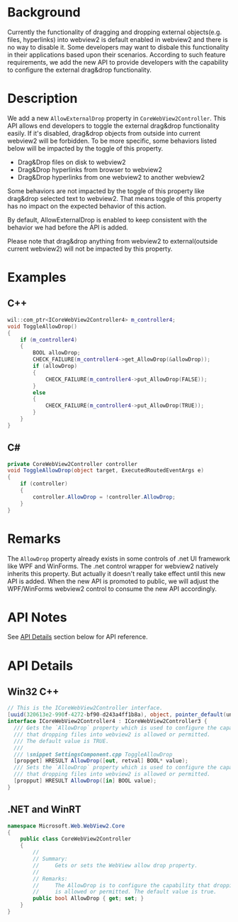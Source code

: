 # Background
Currently the functionality of dragging and dropping external objects(e.g. files, hyperlinks) into webview2 is default enabled in webview2 and there is no way to disable it. Some developers may want to disbale this functionality in their applications based upon their scenarios. According to such feature requirements, we add the new API to provide developers with the capability to configure the external drag&drop functionality.

# Description
We add a new `AllowExternalDrop` property in `CoreWebView2Controller`. 
This API allows end developers to toggle the external drag&drop functionality easily.
If it's disabled, drag&drop objects from outside into current webview2 will be forbidden.
To be more specific, some behaviors listed below will be impacted by the toggle of this property.

* Drag&Drop files on disk to webview2  
* Drag&Drop hyperlinks from browser to webview2
* Drag&Drop hyperlinks from one webview2 to another webview2

Some behaviors are not impacted by the toggle of this property like drag&drop selected text to webview2. That means toggle of this property has no impact on the expected behavior of this action.

By default, AllowExternalDrop is enabled to keep consistent with the behavior we had before the API is added.

Please note that drag&drop anything from webview2 to external(outside current webview2) will not be impacted by this property.

# Examples
## C++

```cpp
wil::com_ptr<ICoreWebView2Controller4> m_controller4;
void ToggleAllowDrop()
{
    if (m_controller4)
    {
        BOOL allowDrop;
        CHECK_FAILURE(m_controller4->get_AllowDrop(&allowDrop));
        if (allowDrop)
        {
            CHECK_FAILURE(m_controller4->put_AllowDrop(FALSE));
        }
        else
        {
            CHECK_FAILURE(m_controller4->put_AllowDrop(TRUE));
        }
    }
}
```

## C#
```c#
private CoreWebView2Controller controller
void ToggleAllowDrop(object target, ExecutedRoutedEventArgs e)
{
    if (controller)
    {
        controller.AllowDrop = !controller.AllowDrop;
    }
}
```

# Remarks
The `AllowDrop` property already exists in some controls of .net UI framework like WPF and WinForms. 
The .net control wrapper for webview2 natively inherits this property. 
But actually it doesn't really take effect until this new API is added.
When the new API is promoted to public, we will adjust the WPF/WinForms webview2 control to consume the new API accordingly.


# API Notes
See [API Details](#api-details) section below for API reference.

# API Details

## Win32 C++
```c#
// This is the ICoreWebView2Controller interface.
[uuid(320613e2-990f-4272-bf90-d243a4ff1b8a), object, pointer_default(unique)]
interface ICoreWebView2Controller4 : ICoreWebView2Controller3 {
  /// Gets the `AllowDrop` property which is used to configure the capability
  /// that dropping files into webview2 is allowed or permitted.
  /// The default value is TRUE.
  ///
  /// \snippet SettingsComponent.cpp ToggleAllowDrop
  [propget] HRESULT AllowDrop([out, retval] BOOL* value);
  /// Sets the `AllowDrop` property which is used to configure the capability
  /// that dropping files into webview2 is allowed or permitted.
  [propput] HRESULT AllowDrop([in] BOOL value);
}
```

## .NET and WinRT
```c#
namespace Microsoft.Web.WebView2.Core
{
    public class CoreWebView2Controller
    {
        //
        // Summary:
        //     Gets or sets the WebView allow drop property.
        //
        // Remarks:
        //     The AllowDrop is to configure the capability that dropping files into webview2
        //     is allowed or permitted. The default value is true.
        public bool AllowDrop { get; set; }
    }
}
```
